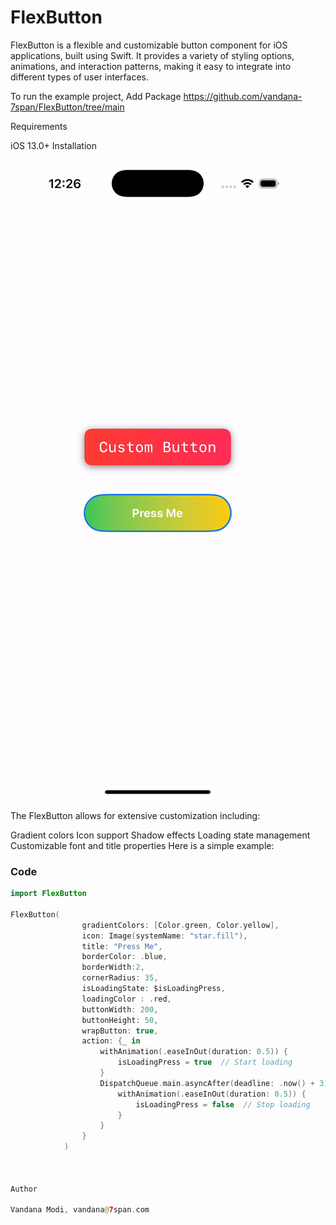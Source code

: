 # FlexButton
FlexButton is a flexible and customizable button component for iOS applications, built using Swift. It provides a variety of styling options, animations, and interaction patterns, making it easy to integrate into different types of user interfaces.

To run the example project, Add Package https://github.com/vandana-7span/FlexButton/tree/main

Requirements

iOS 13.0+
Installation


![Demo GIF](https://github.com/vandana-7span/FlexButton/blob/main/FlexButtom.gif)


The FlexButton allows for extensive customization including:

Gradient colors
Icon support
Shadow effects
Loading state management
Customizable font and title properties
Here is a simple example:

### Code
```swift
import FlexButton

FlexButton(
                gradientColors: [Color.green, Color.yellow],
                icon: Image(systemName: "star.fill"),
                title: "Press Me",
                borderColor: .blue,
                borderWidth:2,
                cornerRadius: 35,
                isLoadingState: $isLoadingPress,
                loadingColor : .red,
                buttonWidth: 200,
                buttonHeight: 50,
                wrapButton: true,
                action: {_ in 
                    withAnimation(.easeInOut(duration: 0.5)) {
                        isLoadingPress = true  // Start loading
                    }
                    DispatchQueue.main.asyncAfter(deadline: .now() + 3) {
                        withAnimation(.easeInOut(duration: 0.5)) {
                            isLoadingPress = false  // Stop loading
                        }
                    }
                }
            )



Author

Vandana Modi, vandana@7span.com

